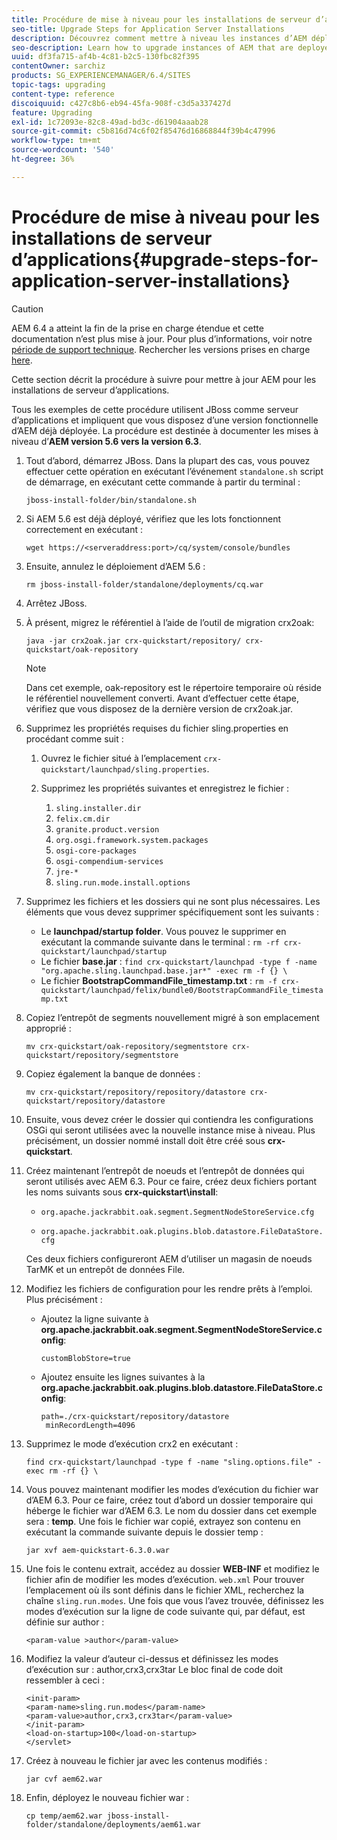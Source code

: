```yaml
---
title: Procédure de mise à niveau pour les installations de serveur d’applications
seo-title: Upgrade Steps for Application Server Installations
description: Découvrez comment mettre à niveau les instances d’AEM déployées via les serveurs d’applications.
seo-description: Learn how to upgrade instances of AEM that are deployed via Application Servers.
uuid: df3fa715-af4b-4c81-b2c5-130fbc82f395
contentOwner: sarchiz
products: SG_EXPERIENCEMANAGER/6.4/SITES
topic-tags: upgrading
content-type: reference
discoiquuid: c427c8b6-eb94-45fa-908f-c3d5a337427d
feature: Upgrading
exl-id: 1c72093e-82c8-49ad-bd3c-d61904aaab28
source-git-commit: c5b816d74c6f02f85476d16868844f39b4c47996
workflow-type: tm+mt
source-wordcount: '540'
ht-degree: 36%

---
```


# Procédure de mise à niveau pour les installations de serveur d’applications{#upgrade-steps-for-application-server-installations}

>[!CAUTION]
>
>AEM 6.4 a atteint la fin de la prise en charge étendue et cette documentation n’est plus mise à jour. Pour plus d’informations, voir notre [période de support technique](https://helpx.adobe.com/fr/support/programs/eol-matrix.html). Rechercher les versions prises en charge [here](https://experienceleague.adobe.com/docs/?lang=fr).

Cette section décrit la procédure à suivre pour mettre à jour AEM pour les installations de serveur d’applications.

Tous les exemples de cette procédure utilisent JBoss comme serveur d’applications et impliquent que vous disposez d’une version fonctionnelle d’AEM déjà déployée. La procédure est destinée à documenter les mises à niveau d’**AEM version 5.6 vers la version 6.3**.

1. Tout d’abord, démarrez JBoss. Dans la plupart des cas, vous pouvez effectuer cette opération en exécutant l’événement `standalone.sh` script de démarrage, en exécutant cette commande à partir du terminal :

   ```shell
   jboss-install-folder/bin/standalone.sh
   ```

1. Si AEM 5.6 est déjà déployé, vérifiez que les lots fonctionnent correctement en exécutant :

   ```shell
   wget https://<serveraddress:port>/cq/system/console/bundles
   ```

1. Ensuite, annulez le déploiement d’AEM 5.6 :

   ```shell
   rm jboss-install-folder/standalone/deployments/cq.war
   ```

1. Arrêtez JBoss.

1. À présent, migrez le référentiel à l’aide de l’outil de migration crx2oak:

   ```shell
   java -jar crx2oak.jar crx-quickstart/repository/ crx-quickstart/oak-repository
   ```

   >[!NOTE]
   >
   >Dans cet exemple, oak-repository est le répertoire temporaire où réside le référentiel nouvellement converti. Avant d’effectuer cette étape, vérifiez que vous disposez de la dernière version de crx2oak.jar.

1. Supprimez les propriétés requises du fichier sling.properties en procédant comme suit :

   1. Ouvrez le fichier situé à l’emplacement `crx-quickstart/launchpad/sling.properties`.
   1. Supprimez les propriétés suivantes et enregistrez le fichier :

      1. `sling.installer.dir`
      1. `felix.cm.dir`
      1. `granite.product.version`
      1. `org.osgi.framework.system.packages`
      1. `osgi-core-packages`
      1. `osgi-compendium-services`
      1. `jre-*`
      1. `sling.run.mode.install.options`

1. Supprimez les fichiers et les dossiers qui ne sont plus nécessaires. Les éléments que vous devez supprimer spécifiquement sont les suivants :

   * Le **launchpad/startup folder**. Vous pouvez le supprimer en exécutant la commande suivante dans le terminal : `rm -rf crx-quickstart/launchpad/startup`
   * Le fichier **base.jar** : `find crx-quickstart/launchpad -type f -name "org.apache.sling.launchpad.base.jar*" -exec rm -f {} \`
   * Le fichier **BootstrapCommandFile_timestamp.txt** : `rm -f crx-quickstart/launchpad/felix/bundle0/BootstrapCommandFile_timestamp.txt`

1. Copiez l’entrepôt de segments nouvellement migré à son emplacement approprié :

   ```shell
   mv crx-quickstart/oak-repository/segmentstore crx-quickstart/repository/segmentstore
   ```

1. Copiez également la banque de données :

   ```shell
   mv crx-quickstart/repository/repository/datastore crx-quickstart/repository/datastore
   ```

1. Ensuite, vous devez créer le dossier qui contiendra les configurations OSGi qui seront utilisées avec la nouvelle instance mise à niveau. Plus précisément, un dossier nommé install doit être créé sous **crx-quickstart**.

1. Créez maintenant l’entrepôt de noeuds et l’entrepôt de données qui seront utilisés avec AEM 6.3. Pour ce faire, créez deux fichiers portant les noms suivants sous **crx-quickstart\install**:

   * `org.apache.jackrabbit.oak.segment.SegmentNodeStoreService.cfg`

   * `org.apache.jackrabbit.oak.plugins.blob.datastore.FileDataStore.cfg`

   Ces deux fichiers configureront AEM d’utiliser un magasin de noeuds TarMK et un entrepôt de données File.

1. Modifiez les fichiers de configuration pour les rendre prêts à l’emploi. Plus précisément :

   * Ajoutez la ligne suivante à **org.apache.jackrabbit.oak.segment.SegmentNodeStoreService.config**:

      `customBlobStore=true`

   * Ajoutez ensuite les lignes suivantes à la **org.apache.jackrabbit.oak.plugins.blob.datastore.FileDataStore.config**:

      ```
      path=./crx-quickstart/repository/datastore
       minRecordLength=4096
      ```

1. Supprimez le mode d’exécution crx2 en exécutant :

   ```shell
   find crx-quickstart/launchpad -type f -name "sling.options.file" -exec rm -rf {} \
   ```

1. Vous pouvez maintenant modifier les modes d’exécution du fichier war d’AEM 6.3. Pour ce faire, créez tout d’abord un dossier temporaire qui héberge le fichier war d’AEM 6.3. Le nom du dossier dans cet exemple sera : **temp**. Une fois le fichier war copié, extrayez son contenu en exécutant la commande suivante depuis le dossier temp :

   ```shell
   jar xvf aem-quickstart-6.3.0.war
   ```

1. Une fois le contenu extrait, accédez au dossier **WEB-INF** et modifiez le fichier afin de modifier les modes d’exécution. `web.xml` Pour trouver l’emplacement où ils sont définis dans le fichier XML, recherchez la chaîne `sling.run.modes`. Une fois que vous l’avez trouvée, définissez les modes d’exécution sur la ligne de code suivante qui, par défaut, est définie sur author :

   ```shell
   <param-value >author</param-value>
   ```

1. Modifiez la valeur d’auteur ci-dessus et définissez les modes d’exécution sur : author,crx3,crx3tar Le bloc final de code doit ressembler à ceci :

   ```
   <init-param>
   <param-name>sling.run.modes</param-name>
   <param-value>author,crx3,crx3tar</param-value>
   </init-param>
   <load-on-startup>100</load-on-startup>
   </servlet>
   ```

1. Créez à nouveau le fichier jar avec les contenus modifiés :

   ```shell
   jar cvf aem62.war
   ```

1. Enfin, déployez le nouveau fichier war :

   ```shell
   cp temp/aem62.war jboss-install-folder/standalone/deployments/aem61.war
   ```
